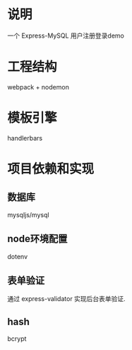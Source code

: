 # 说明
一个 Express-MySQL 用户注册登录demo

# 工程结构
webpack + nodemon

# 模板引擎
handlerbars

# 项目依赖和实现
## 数据库
mysqljs/mysql
## node环境配置
dotenv 
## 表单验证
通过 express-validator 实现后台表单验证.  
## hash 
bcrypt





